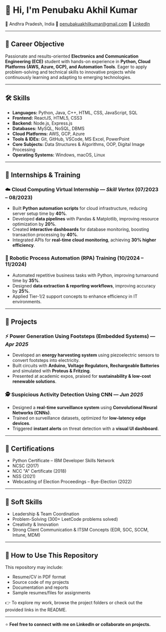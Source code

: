# 👋 Hi, I'm Penubaku Akhil Kumar

📍 Andhra Pradesh, India
📧 [penubakuakhilkumar@gmail.com](mailto:akhilkumarpenubaku865@gmail.com)
🔗 [LinkedIn](https://www.linkedin.com/in/akhil-kumar-penubaku-544074206)

---

## 🎯 Career Objective

Passionate and results-oriented **Electronics and Communication Engineering (ECE)** student with hands-on experience in **Python, Cloud Platforms (AWS, Azure, GCP), and Automation Tools**.
Eager to apply problem-solving and technical skills to innovative projects while continuously learning and adapting to emerging technologies.

---

## 🛠️ Skills

* **Languages:** Python, Java, C++, HTML, CSS, JavaScript, SQL
* **Frontend:** ReactJS, HTML5, CSS3
* **Backend:** Node.js, Express.js
* **Databases:** MySQL, NoSQL, DBMS
* **Cloud Platforms:** AWS, GCP, Azure
* **Tools & IDEs:** Git, GitHub, VSCode, MS Excel, PowerPoint
* **Core Subjects:** Data Structures & Algorithms, OOP, Digital Image Processing
* **Operating Systems:** Windows, macOS, Linux

---

## 💼 Internships & Training

### ☁️ Cloud Computing Virtual Internship — *Skill Vertex* (07/2023 – 08/2023)

* Built **Python automation scripts** for cloud infrastructure, reducing server setup time by **40%**.
* Developed **data pipelines** with Pandas & Matplotlib, improving resource optimization by **20%**.
* Created **interactive dashboards** for database monitoring, boosting transaction processing by **40%**.
* Integrated APIs for **real-time cloud monitoring**, achieving **30% higher efficiency**.

### 🤖 Robotic Process Automation (RPA) Training (10/2024 – 11/2024)

* Automated repetitive business tasks with Python, improving turnaround time by **35%**.
* Designed **data extraction & reporting workflows**, improving accuracy by **25%**.
* Applied Tier-1/2 support concepts to enhance efficiency in IT environments.

---

## 🚀 Projects

### ⚡ Power Generation Using Footsteps (Embedded Systems) — *Apr 2025*

* Developed an **energy harvesting system** using piezoelectric sensors to convert footsteps into electricity.
* Built circuits with **Arduino, Voltage Regulators, Rechargeable Batteries** and simulated with **Proteus & Fritzing**.
* Presented at academic expos, praised for **sustainability & low-cost renewable solutions**.

### 🕵️ Suspicious Activity Detection Using CNN — *Jun 2025*

* Designed a **real-time surveillance system** using **Convolutional Neural Networks (CNNs)**.
* Trained on surveillance datasets, optimized for **low-latency edge devices**.
* Triggered **instant alerts** on threat detection with a **visual UI dashboard**.

---

## 📜 Certifications

* Python Certificate – IBM Developer Skills Network
* NCSC (2017)
* NCC "A" Certificate (2018)
* NSS (2021)
* Webcasting of Election Proceedings – Bye-Election (2022)

---

## 🌟 Soft Skills

* Leadership & Team Coordination
* Problem-Solving (300+ LeetCode problems solved)
* Creativity & Innovation
* Strong Client Communication & ITSM Concepts (EDR, SOC, SCCM, Intune, MDM)

---

## 📌 How to Use This Repository

This repository may include:

* Resume/CV in PDF format
* Source code of my projects
* Documentation and reports
* Sample resumes/files for assignments

👉 To explore my work, browse the project folders or check out the provided links in the README.

---

⭐ **Feel free to connect with me on LinkedIn or collaborate on projects.**
